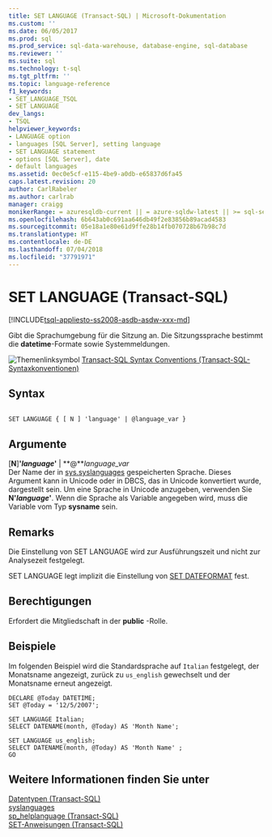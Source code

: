 ```yaml
---
title: SET LANGUAGE (Transact-SQL) | Microsoft-Dokumentation
ms.custom: ''
ms.date: 06/05/2017
ms.prod: sql
ms.prod_service: sql-data-warehouse, database-engine, sql-database
ms.reviewer: ''
ms.suite: sql
ms.technology: t-sql
ms.tgt_pltfrm: ''
ms.topic: language-reference
f1_keywords:
- SET_LANGUAGE_TSQL
- SET LANGUAGE
dev_langs:
- TSQL
helpviewer_keywords:
- LANGUAGE option
- languages [SQL Server], setting language
- SET LANGUAGE statement
- options [SQL Server], date
- default languages
ms.assetid: 0ec0e5cf-e115-4be9-a0db-e65837d6fa45
caps.latest.revision: 20
author: CarlRabeler
ms.author: carlrab
manager: craigg
monikerRange: = azuresqldb-current || = azure-sqldw-latest || >= sql-server-2016 || = sqlallproducts-allversions
ms.openlocfilehash: 6b643ab0c691aa646db49f2e83856b89acad4583
ms.sourcegitcommit: 05e18a1e80e61d9ffe28b14fb070728b67b98c7d
ms.translationtype: HT
ms.contentlocale: de-DE
ms.lasthandoff: 07/04/2018
ms.locfileid: "37791971"
---
```

# <a name="set-language-transact-sql"></a>SET LANGUAGE (Transact-SQL)
[!INCLUDE[tsql-appliesto-ss2008-asdb-asdw-xxx-md](../../includes/tsql-appliesto-ss2008-asdb-asdw-xxx-md.md)]

  Gibt die Sprachumgebung für die Sitzung an. Die Sitzungssprache bestimmt die **datetime**-Formate sowie Systemmeldungen.  
  
  
 ![Themenlinksymbol](../../database-engine/configure-windows/media/topic-link.gif "Topic link icon") [Transact-SQL Syntax Conventions (Transact-SQL-Syntaxkonventionen)](../../t-sql/language-elements/transact-sql-syntax-conventions-transact-sql.md)  
  
## <a name="syntax"></a>Syntax  
  
```  
  
SET LANGUAGE { [ N ] 'language' | @language_var }   
```  
  
## <a name="arguments"></a>Argumente  
 [**N**]**'***language***'** | **@***language_var*  
 Der Name der in [sys.syslanguages](../../relational-databases/system-compatibility-views/sys-syslanguages-transact-sql.md) gespeicherten Sprache. Dieses Argument kann in Unicode oder in DBCS, das in Unicode konvertiert wurde, dargestellt sein. Um eine Sprache in Unicode anzugeben, verwenden Sie **N'***language***'**. Wenn die Sprache als Variable angegeben wird, muss die Variable vom Typ **sysname** sein.  
  
## <a name="remarks"></a>Remarks  
 Die Einstellung von SET LANGUAGE wird zur Ausführungszeit und nicht zur Analysezeit festgelegt.  
  
 SET LANGUAGE legt implizit die Einstellung von [SET DATEFORMAT](../../t-sql/statements/set-dateformat-transact-sql.md) fest.  
  
## <a name="permissions"></a>Berechtigungen  
 Erfordert die Mitgliedschaft in der **public** -Rolle.  
  
## <a name="examples"></a>Beispiele  
 Im folgenden Beispiel wird die Standardsprache auf `Italian` festgelegt, der Monatsname angezeigt, zurück zu `us_english` gewechselt und der Monatsname erneut angezeigt.  
  
```  
DECLARE @Today DATETIME;  
SET @Today = '12/5/2007';  
  
SET LANGUAGE Italian;  
SELECT DATENAME(month, @Today) AS 'Month Name';  
  
SET LANGUAGE us_english;  
SELECT DATENAME(month, @Today) AS 'Month Name' ;  
GO  
```  
  
## <a name="see-also"></a>Weitere Informationen finden Sie unter  
 [Datentypen &#40;Transact-SQL&#41;](../../t-sql/data-types/data-types-transact-sql.md)   
 [syslanguages](../../relational-databases/system-compatibility-views/sys-syslanguages-transact-sql.md)   
 [sp_helplanguage &#40;Transact-SQL&#41;](../../relational-databases/system-stored-procedures/sp-helplanguage-transact-sql.md)   
 [SET-Anweisungen &#40;Transact-SQL&#41;](../../t-sql/statements/set-statements-transact-sql.md)  
  
  
